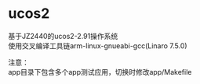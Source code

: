 # ucos2
基于JZ2440的ucos2-2.91操作系统   
使用交叉编译工具链arm-linux-gnueabi-gcc(Linaro 7.5.0)   

注意：   
app目录下包含多个app测试应用，切换时修改app/Makefile
